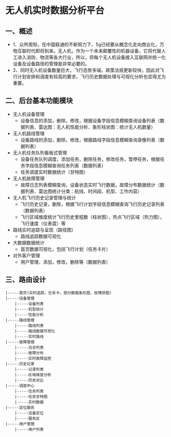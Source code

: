 ﻿# 无人机实时数据分析平台

## 一、概述
+ 1、众所周知，在中国联通的不断努力下，5g已经要从概念化走向商业化，万物互联时代即将到来。无人机，作为一个未来颠覆性的机器设备，它将代替人工进入消防、物流等各大行业，所以，将每个无人机设备接入互联网并统一化设备及设备路径的管理是非常必要的。
+ 2、同时无人机设备数量巨大，飞行态势多端，政策法规更新较快，因此对飞行计划安排和调度有较高的要求，飞行历史数据处理与可视化分析也显得尤为重要。

## 二、后台基本功能模块
+ 无人机设备管理
    - 设备信息的添加，删除，修改，根据设备字段信息模糊查询设备列表（数据列表、雷达图：无人机性能分析、象形柱状图：统计无人机数量）
+ 无人机路线管理
    - 设备路线的添加，删除，修改，根据路线字段信息模糊查询录像列表（数据列表）
+ 无人机任务队列看板式管理
    - 设备任务队列调度，添加任务，删除任务，修改任务，暂停任务，根据任务字段信息模糊查询任务列表（数据列表）
    - 任务调度实时数据统计（甘特图）
+ 无人机故障管理
    - 故障日志列表模糊查询，设备状态实时飞行数据，故障分布数据统计（数据列表、雷达图统计分类：航线、时间段、机型、工作内容）
+ 无人机飞行历史记录管理与统计
    - 飞行历史记录，删除，根据飞行计划字段信息模糊查询飞行历史记录列表（数据列表）
    - 飞行区域维度统计飞行历史里程数（柱状图），热点飞行区域（热力图），飞行速度（仪表盘）等
+ 路线实时追踪与呈现（路径图）
    - 路线追踪数据可视化
+ 大数据数据统计
    - 首页数据可视化，包括飞行计划（任务卡片）
+ 对外客户管理
    - 用户管理，添加，修改，删除等（数据列表）
    
    
## 三、路由设计
```shell
|-----首页(实时追踪，任务卡，部分数据条形图，玫瑰饼图)
|-----设备管理
    |-----设备列表
    |-----机型统计
    |-----性能分析
|-----路线管理
    |-----路线列表
    |-----路线数据可视化
    |-----实时路线
|-----故障管理
    |-----日志列表
    |-----故障分布
    |-----实时故障监控
|-----历史记录
    |-----记录列表
    |-----区域维度分析
    |-----历史对比
|-----调度中心
    |-----任务列表
    |-----任务甘特图
    |-----实时数据
|-----定位服务
    |-----设备定位
    |-----服务区
|-----用户管理
    |-----用户列表
```

